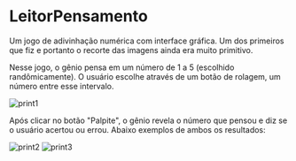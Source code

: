 # LeitorPensamento
Um jogo de adivinhação numérica com interface gráfica. Um dos primeiros que fiz e portanto o recorte das imagens ainda era muito primitivo.

Nesse jogo, o gênio pensa em um número de 1 a 5 (escolhido randômicamente). O usuário escolhe através de um botão de rolagem, um número entre esse intervalo.

![print1](https://user-images.githubusercontent.com/79682382/155819554-5a3a97d3-ac37-45ef-9ca1-e5e178f451ad.png)

Após clicar no botão "Palpite", o gênio revela o número que pensou e diz se o usuário acertou ou errou. Abaixo exemplos de ambos os resultados:

![print2](https://user-images.githubusercontent.com/79682382/155819795-99ee667c-a85b-40bf-bae4-d5316a742f4c.png)
![print3](https://user-images.githubusercontent.com/79682382/155819796-91283a51-2565-495a-89ad-76f5b818907d.png)
